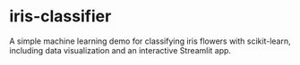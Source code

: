 # iris-classifier
A simple machine learning demo for classifying iris flowers with scikit-learn, including data visualization and an interactive Streamlit app.
